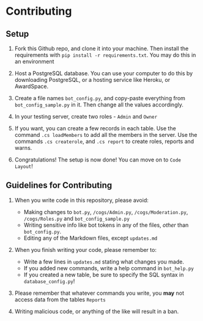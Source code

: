 # Contributing

## Setup
1. Fork this Github repo, and clone it into your machine. Then install the requirements with `pip install -r requirements.txt`. You may do this in an environment

2. Host a PostgreSQL database. You can use your computer to do this by downloading PostgreSQL, or a hosting service like Heroku, or AwardSpace.

3. Create a file names `bot_config.py`, and copy-paste everything from `bot_config_sample.py` in it. Then change all the values accordingly.

4. In your testing server, create two roles - `Admin` and `Owner`

5. If you want, you can create a few records in each table. Use the command `.cs loadMembers` to add all the members in the server. Use the commands `.cs createrole`, and `.cs report` to create roles, reports and warns.

6. Congratulations! The setup is now done! You can move on to `Code Layout`!

## Guidelines for Contributing
1. When you write code in this repository, please avoid:
	* Making changes to `bot.py`, `/cogs/Admin.py`, `/cogs/Moderation.py`, `/cogs/Roles.py` and `bot_config_sample.py`
	* Writing sensitive info like bot tokens in any of the files, _other_ than `bot_config.py`.
	* Editing any of the Markdown files, except `updates.md`

2. When you finish writing your code, please remember to:
	* Write a few lines in `updates.md` stating what changes you made.
	* If you added new commands, write a help command in `bot_help.py`
	* If you created a new table, be sure to specify the SQL syntax in `database_config.py`!

3. Please remember that whatever commands you write, you **may** not access data from the tables `Reports`

4. Writing malicious code, or anything of the like will result in a ban.
